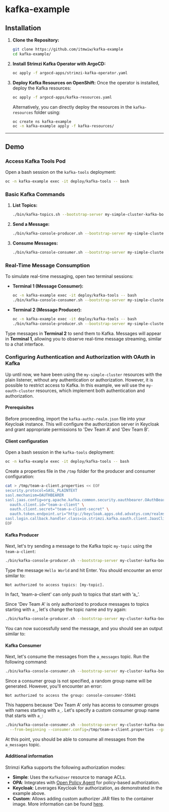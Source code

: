 # kafka-example

## Installation

1. **Clone the Repository:**
   ```bash
   git clone https://github.com/itmwiw/kafka-example
   cd kafka-example/
   ```

2. **Install Strimzi Kafka Operator with ArgoCD:**
   ```bash
   oc apply -f argocd-apps/strimzi-kafka-operator.yaml
   ```

3. **Deploy Kafka Resources on OpenShift:**
   Once the operator is installed, deploy the Kafka resources:
   ```bash
   oc apply -f argocd-apps/kafka-resources.yaml
   ```
   Alternatively, you can directly deploy the resources in the `kafka-resources` folder using:
   ```bash
   oc create ns kafka-example
   oc -n kafka-example apply -f kafka-resources/
   ```

---

## Demo

### Access Kafka Tools Pod
Open a bash session on the `kafka-tools` deployment:
```bash
oc -n kafka-example exec -it deploy/kafka-tools -- bash
```

### Basic Kafka Commands

1. **List Topics:**
   ```bash
   ./bin/kafka-topics.sh --bootstrap-server my-simple-cluster-kafka-bootstrap:9092 --list
   ```

2. **Send a Message:**
   ```bash
   ./bin/kafka-console-producer.sh --bootstrap-server my-simple-cluster-kafka-bootstrap:9092 --topic my-simple-topic
   ```

3. **Consume Messages:**
   ```bash
   ./bin/kafka-console-consumer.sh --bootstrap-server my-simple-cluster-kafka-bootstrap:9092 --topic my-simple-topic --from-beginning
   ```

### Real-Time Message Consumption

To simulate real-time messaging, open two terminal sessions:

- **Terminal 1 (Message Consumer):**
  ```bash
  oc -n kafka-example exec -it deploy/kafka-tools -- bash
  ./bin/kafka-console-consumer.sh --bootstrap-server my-simple-cluster-kafka-bootstrap:9092 --topic my-simple-topic --from-beginning
  ```

- **Terminal 2 (Message Producer):**
  ```bash
  oc -n kafka-example exec -it deploy/kafka-tools -- bash
  ./bin/kafka-console-producer.sh --bootstrap-server my-simple-cluster-kafka-bootstrap:9092 --topic my-simple-topic
  ```

Type messages in **Terminal 2** to send them to Kafka. Messages will appear in **Terminal 1**, allowing you to observe real-time message streaming, similar to a chat interface.

### Configuring Authentication and Authorization with OAuth in Kafka

Up until now, we have been using the `my-simple-cluster` resources with the plain listener, without any authentication or authorization. However, it is possible to restrict access to Kafka. In this example, we will use the `my-oauth-cluster` resources, which implement both authentication and authorization.

#### Prerequisites

Before proceeding, import the `kafka-authz-realm.json` file into your Keycloak instance. This will configure the authorization server in Keycloak and grant appropriate permissions to 'Dev Team A' and 'Dev Team B'.

#### Client configuration

Open a bash session in the `kafka-tools` deployment:

```bash
oc -n kafka-example exec -it deploy/kafka-tools -- bash
```

Create a properties file in the `/tmp` folder for the producer and consumer configuration:

```bash
cat > /tmp/team-a-client.properties << EOF
security.protocol=SASL_PLAINTEXT
sasl.mechanism=OAUTHBEARER
sasl.jaas.config=org.apache.kafka.common.security.oauthbearer.OAuthBearerLoginModule required \
  oauth.client.id="team-a-client" \
  oauth.client.secret="team-a-client-secret" \
  oauth.token.endpoint.uri="http://keycloak.apps.okd.advatys.com/realms/kafka-authz/protocol/openid-connect/token" ;
sasl.login.callback.handler.class=io.strimzi.kafka.oauth.client.JaasClientOauthLoginCallbackHandler
EOF
```

#### Kafka Producer


Next, let's try sending a message to the Kafka topic `my-topic` using the `team-a-client`:

```bash
./bin/kafka-console-producer.sh --bootstrap-server my-cluster-kafka-bootstrap:9092 --topic my-topic --producer.config=/tmp/team-a-client.properties
```

Type the message `Hello World` and hit Enter. You should encounter an error similar to:

```
Not authorized to access topics: [my-topic].
```
In fact, 'team-a-client' can only push to topics that start with ‘a_’.

Since 'Dev Team A' is only authorized to produce messages to topics starting with `a_`, let's change the topic name and try again:

```bash
./bin/kafka-console-producer.sh --bootstrap-server my-cluster-kafka-bootstrap:9092 --topic a_messages --producer.config=/tmp/team-a-client.properties
```

You can now successfully send the message, and you should see an output similar to:


#### Kafka Consumer

Next, let's consume the messages from the `a_messages` topic. Run the following command:

```bash
./bin/kafka-console-consumer.sh --bootstrap-server my-cluster-kafka-bootstrap:9092 --topic a_messages --from-beginning --consumer.config=/tmp/team-a-client.properties
```

Since a consumer group is not specified, a random group name will be generated. However, you'll encounter an error:

```
Not authorized to access the group: console-consumer-55841
```

This happens because 'Dev Team A' only has access to consumer groups with names starting with `a_`. Let's specify a custom consumer group name that starts with `a_`:

```bash
./bin/kafka-console-consumer.sh --bootstrap-server my-cluster-kafka-bootstrap:9092 --topic a_messages \
  --from-beginning --consumer.config=/tmp/team-a-client.properties --group a_consumer_group_1
```

At this point, you should be able to consume all messages from the `a_messages` topic.

#### Additional information

Strimzi Kafka supports the following authorization modes:

- **Simple**: Uses the `KafkaUser` resource to manage ACLs.
- **OPA**: Integrates with [Open Policy Agent](https://www.openpolicyagent.org/) for policy-based authorization.
- **Keycloak**: Leverages Keycloak for authorization, as demonstrated in the example above.
- **Custom**: Allows adding custom authorizer JAR files to the container image. More information can be found [here](https://strimzi.io/docs/operators/latest/configuring.html#type-KafkaAuthorizationCustom-reference).